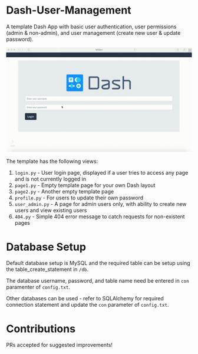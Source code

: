 # Dash-User-Management

A template Dash App with basic user authentication, user permissions (admin & non-admin), and user management (create new user & update password).

![](demo.gif)

The template has the following views:

1. `login.py` - User login page, displayed if a user tries to access any page and is not currently logged in
2. `page1.py` - Empty template page for your own Dash layout
3. `page2.py` - Another empty template page
4. `profile.py` - For users to update their own password
5. `user_admin.py` - A page for admin users only, with ability to create new users and view existing users
6. `404.py` - Simple 404 error message to catch requests for non-existent pages





# Database Setup

Default database setup is MySQL and the required table can be setup using the table_create_statement in `/db`.

The database username, password, and table name need be entered in `con` paramenter of `config.txt`.

Other databases can be used - refer to SQLAlchemy for required connection statement and update the `con` parameter of `config.txt`.


# Contributions

PRs accepted for suggested improvements!

